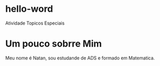 # hello-word
Atividade Topicos Especiais 

# Um pouco sobrre Mim
Meu nome é Natan, sou estudande de ADS e formado em Matematica.
